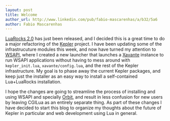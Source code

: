 ```yaml
---
layout: post
title: Welcome
author_url: http://www.linkedin.com/pub/fabio-mascarenhas/a/b32/5a6
author: Fabio Mascarenhas
---
```


[LuaRocks 2.0](http://www.luarocks.org) has just been released, and I decided this is a great
time to do a major refactoring of the [Kepler](http://www.keplerproject.org) project. I have been updating some of the
infrastrucuture modules this week, and now have turned my attention to [WSAPI](http://github.com/keplerproject/wsapi),
where I created a new launcher that launches a [Xavante](http://keplerproject.github.com/xavante) instance
to run WSAPI applications without having to mess around with `kepler_init.lua`, `xavante/config.lua`,
and the rest of the Kepler infrastructure. My goal is to phase away the current Kepler packages, and keep
just the installer as an easy way to install a self-contained Lua+LuaRocks installation.

I hope the changes are going to streamline the process of installing and using WSAPI and specially
[Orbit](http://github.com/keplerproject/orbit), and result in less confusion for new users by leaving
CGILua as an entirely separate thing. As part of these changes I have decided to start this blog to
organize my thoughts about the future of Kepler in particular and web development using Lua in general.
